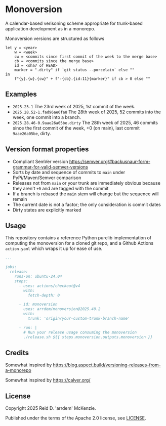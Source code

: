 # Monoversion

A calendar-based verisoning scheme appropriate for trunk-based application development as in a monorepo.

Monoversion versions are structured as follows

```
let y = <year>
    w = <week>
    cw = <commits since first commit of the week to the merge base>
    cb = <commits since the merge base>
    id = <sha7 of HEAD>
    marker = ".dirty" if `git status --porcelain` else ""
in
    f"{y}.{w}.{cw}" + f"-{cb}.{id:11}{marker}" if cb > 0 else ""
```

## Examples

- `2025.23.1` The 23rd week of 2025, 1st commit of the week.
- `2025.28.52-1.fad96ae6fa8` The 28th week of 2025, 52 commits into the week, one commit into a branch.
- `2025.28.46-0.9aae26a05be.dirty` The 28th week of 2025, 46 commits since the first commit of the week, +0 (on main), last commit `9aae26a05be`, dirty.

## Version format properties

- Compliant SemVer version https://semver.org/#backusnaur-form-grammar-for-valid-semver-versions
- Sorts by date and sequence of commits to `main` under PyPi/Maven/Semver comparison
- Releases not from `main` or your trunk are immediately obvious because they aren't `+0` and are tagged with the commit
- If a branch is rebased the `main` stem will change but the sequence will remain
- The current date is not a factor; the only consideration is commit dates
- Dirty states are explicitly marked

## Usage

This repository contains a reference Python purelib implementation of computing
the monoversion for a cloned git repo, and a Github Actions `action.yaml` which
wraps it up for ease of use.

```yaml
...

jobs:
  release:
    runs-on: ubuntu-24.04
    steps:
      - uses: actions/checkout@v4
        with:
          fetch-depth: 0

      - id: monoversion
        uses: arrdem/monoversion@2025.40.2
        with:
          trunk: 'origin/your-custom-trunk-branch-name'

      - run: |
        # Run your release usage consuming the monoversion
        ./release.sh ${{ steps.monoversion.outputs.monoversion }}
```

## Credits

Somewhat inspired by https://blog.aspect.build/versioning-releases-from-a-monorepo

Somewhat inspired by https://calver.org/


## License

Copyright 2025 Reid D. 'arrdem' McKenzie.

Published under the terms of the Apache 2.0 license, see [LICENSE](LICENSE.md).
